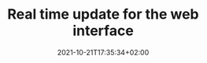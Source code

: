 ---
title: "Real time update for the web interface"
date: 2021-10-21T17:35:34+02:00
draft: false
tags: ["rapport", "Considered update"]
weight: 1
---